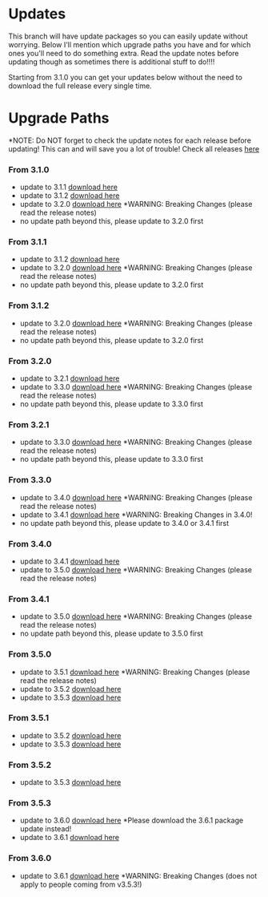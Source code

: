 # Updates

This branch will have update packages so you can easily update without worrying. Below I'll mention which upgrade paths you have and for which ones you'll need to do something extra. Read the update notes before updating though as sometimes there is additional stuff to do!!!!

Starting from 3.1.0 you can get your updates below without the need to download the full release every single time.

# Upgrade Paths
*NOTE: Do NOT forget to check the update notes for each release before updating! This can and will save you a lot of trouble! Check all releases [here](https://github.com/jimz011/homekit-infused/releases)

### From 3.1.0
- update to 3.1.1 [download here](https://github.com/jimz011/homekit-infused/raw/updates/update.v3.1.1.zip)
- update to 3.1.2 [download here](https://github.com/jimz011/homekit-infused/raw/updates/3.1.0-to-3.1.2.zip)
- update to 3.2.0 [download here](https://github.com/jimz011/homekit-infused/raw/updates/3.1.0-to-3.2.0.zip) *WARNING: Breaking Changes (please read the release notes)
- no update path beyond this, please update to 3.2.0 first

### From 3.1.1
- update to 3.1.2 [download here](https://github.com/jimz011/homekit-infused/raw/updates/3.1.1-to-3.1.2.zip)
- update to 3.2.0 [download here](https://github.com/jimz011/homekit-infused/raw/updates/3.1.1-to-3.2.0.zip) *WARNING: Breaking Changes (please read the release notes)
- no update path beyond this, please update to 3.2.0 first

### From 3.1.2
- update to 3.2.0 [download here](https://github.com/jimz011/homekit-infused/raw/updates/3.1.2-to-3.2.0.zip) *WARNING: Breaking Changes (please read the release notes)
- no update path beyond this, please update to 3.2.0 first

### From 3.2.0
- update to 3.2.1 [download here](https://github.com/jimz011/homekit-infused/raw/updates/3.2.0-to-3.2.1.zip)
- update to 3.3.0 [download here](https://github.com/jimz011/homekit-infused/raw/updates/3.2.0-to-3.3.0.zip) *WARNING: Breaking Changes (please read the release notes)
- no update path beyond this, please update to 3.3.0 first

### From 3.2.1
- update to 3.3.0 [download here](https://github.com/jimz011/homekit-infused/raw/updates/3.2.1-to-3.3.0.zip) *WARNING: Breaking Changes (please read the release notes)
- no update path beyond this, please update to 3.3.0 first

### From 3.3.0
- update to 3.4.0 [download here](https://github.com/jimz011/homekit-infused/raw/updates/3.3.0-to-3.4.0.zip) *WARNING: Breaking Changes (please read the release notes)
- update to 3.4.1 [download here](https://github.com/jimz011/homekit-infused/raw/updates/3.3.0-to-3.4.1.zip) *WARNING: Breaking Changes in 3.4.0!
- no update path beyond this, please update to 3.4.0 or 3.4.1 first

### From 3.4.0
- update to 3.4.1 [download here](https://github.com/jimz011/homekit-infused/raw/updates/3.4.0-to-3.4.1.zip)
- update to 3.5.0 [download here](https://github.com/jimz011/homekit-infused/raw/updates/3.4.0-to-3.5.0.zip) *WARNING: Breaking Changes (please read the release notes)

### From 3.4.1
- update to 3.5.0 [download here](https://github.com/jimz011/homekit-infused/raw/updates/3.4.1-to-3.5.0.zip) *WARNING: Breaking Changes (please read the release notes)
- no update path beyond this, please update to 3.5.0 first

### From 3.5.0
- update to 3.5.1 [download here](https://github.com/jimz011/homekit-infused/raw/updates/3.5.0-to-3.5.1.zip) *WARNING: Breaking Changes (please read the release notes)
- update to 3.5.2 [download here](https://github.com/jimz011/homekit-infused/raw/updates/3.5.0-to-3.5.2.zip)
- update to 3.5.3 [download here](https://github.com/jimz011/homekit-infused/raw/updates/3.5.0-to-3.5.3.zip)

### From 3.5.1
- update to 3.5.2 [download here](https://github.com/jimz011/homekit-infused/raw/updates/3.5.1-to-3.5.2.zip)
- update to 3.5.3 [download here](https://github.com/jimz011/homekit-infused/raw/updates/3.5.1-to-3.5.3.zip)

### From 3.5.2
- update to 3.5.3 [download here](https://github.com/jimz011/homekit-infused/raw/updates/3.5.2-to-3.5.3.zip)

### From 3.5.3
- update to 3.6.0 [download here](https://github.com/jimz011/homekit-infused/raw/updates/3.5.3-to-3.6.0.zip) *Please download the 3.6.1 package update instead!
- update to 3.6.1 [download here](https://github.com/jimz011/homekit-infused/raw/updates/3.5.3-to-3.6.1.zip)

### From 3.6.0
- update to 3.6.1 [download here](https://github.com/jimz011/homekit-infused/raw/updates/3.6.0-to-3.6.1.zip) *WARNING: Breaking Changes (does not apply to people coming from v3.5.3!)
